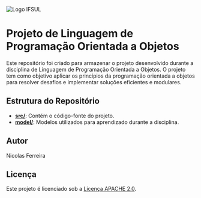 ![Logo IFSUL](https://upload.wikimedia.org/wikipedia/commons/thumb/2/25/Instituto_Federal_Sul-rio-grandense_-_Marca_Vertical_2015.svg/200px-Instituto_Federal_Sul-rio-grandense_-_Marca_Vertical_2015.svg.png)

# Projeto de Linguagem de Programação Orientada a Objetos

Este repositório foi criado para armazenar o projeto desenvolvido durante a disciplina de Linguagem de Programação Orientada a Objetos. O projeto tem como objetivo aplicar os princípios da programação orientada a objetos para resolver desafios e implementar soluções eficientes e modulares.

## Estrutura do Repositório

- [**src/**](src/): Contém o código-fonte do projeto.
- [**model/**](src/main/java/br/edu/ifsul/cc/lpoo/cv/model/): Modelos utilizados para aprendizado durante a disciplina.

## Autor

Nicolas Ferreira

## Licença

Este projeto é licenciado sob a [Licença APACHE 2.0](LICENSE).
